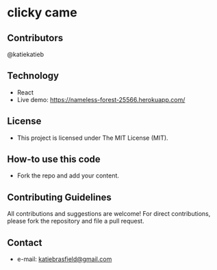 # clicky came


## Contributors
@katiekatieb


## Technology
* React
* Live demo: https://nameless-forest-25566.herokuapp.com/

## License 
* This project is licensed under The MIT License (MIT).


## How-to use this code
* Fork the repo and add your content.

## Contributing Guidelines
All contributions and suggestions are welcome!
For direct contributions, please fork the repository and file a pull request. 

## Contact
* e-mail: katiebrasfield@gmail.com
